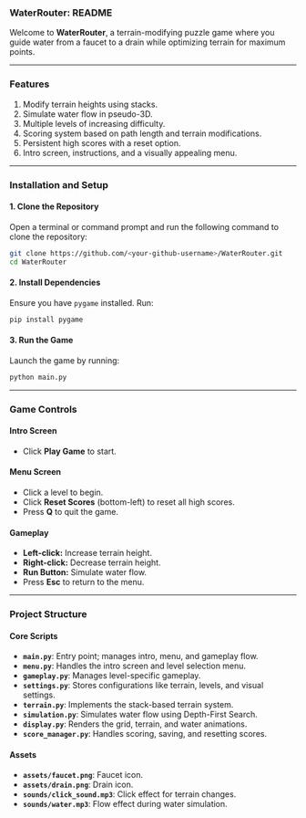 ### **WaterRouter: README**

Welcome to **WaterRouter**, a terrain-modifying puzzle game where you guide water from a faucet to a drain while optimizing terrain for maximum points. 

---

### **Features**
1. Modify terrain heights using stacks.
2. Simulate water flow in pseudo-3D.
3. Multiple levels of increasing difficulty.
4. Scoring system based on path length and terrain modifications.
5. Persistent high scores with a reset option.
6. Intro screen, instructions, and a visually appealing menu.

---

### **Installation and Setup**

#### **1. Clone the Repository**
Open a terminal or command prompt and run the following command to clone the repository:
```bash
git clone https://github.com/<your-github-username>/WaterRouter.git
cd WaterRouter
```

#### **2. Install Dependencies**
Ensure you have `pygame` installed. Run:
```bash
pip install pygame
```

#### **3. Run the Game**
Launch the game by running:
```bash
python main.py
```

---

### **Game Controls**

#### **Intro Screen**
- Click **Play Game** to start.

#### **Menu Screen**
- Click a level to begin.
- Click **Reset Scores** (bottom-left) to reset all high scores.
- Press **Q** to quit the game.

#### **Gameplay**
- **Left-click:** Increase terrain height.
- **Right-click:** Decrease terrain height.
- **Run Button:** Simulate water flow.
- Press **Esc** to return to the menu.

---

### **Project Structure**

#### **Core Scripts**
- **`main.py`**: Entry point; manages intro, menu, and gameplay flow.
- **`menu.py`**: Handles the intro screen and level selection menu.
- **`gameplay.py`**: Manages level-specific gameplay.
- **`settings.py`**: Stores configurations like terrain, levels, and visual settings.
- **`terrain.py`**: Implements the stack-based terrain system.
- **`simulation.py`**: Simulates water flow using Depth-First Search.
- **`display.py`**: Renders the grid, terrain, and water animations.
- **`score_manager.py`**: Handles scoring, saving, and resetting scores.

#### **Assets**
- **`assets/faucet.png`**: Faucet icon.
- **`assets/drain.png`**: Drain icon.
- **`sounds/click_sound.mp3`**: Click effect for terrain changes.
- **`sounds/water.mp3`**: Flow effect during water simulation.
